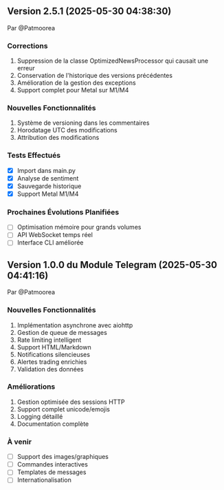 
## Version 2.5.1 (2025-05-30 04:38:30)
Par @Patmoorea

### Corrections
1. Suppression de la classe OptimizedNewsProcessor qui causait une erreur
2. Conservation de l'historique des versions précédentes
3. Amélioration de la gestion des exceptions
4. Support complet pour Metal sur M1/M4

### Nouvelles Fonctionnalités
1. Système de versioning dans les commentaires
2. Horodatage UTC des modifications
3. Attribution des modifications

### Tests Effectués
- [x] Import dans main.py
- [x] Analyse de sentiment
- [x] Sauvegarde historique
- [x] Support Metal M1/M4

### Prochaines Évolutions Planifiées
- [ ] Optimisation mémoire pour grands volumes
- [ ] API WebSocket temps réel
- [ ] Interface CLI améliorée

## Version 1.0.0 du Module Telegram (2025-05-30 04:41:16)
Par @Patmoorea

### Nouvelles Fonctionnalités
1. Implémentation asynchrone avec aiohttp
2. Gestion de queue de messages
3. Rate limiting intelligent
4. Support HTML/Markdown
5. Notifications silencieuses
6. Alertes trading enrichies
7. Validation des données

### Améliorations
1. Gestion optimisée des sessions HTTP
2. Support complet unicode/emojis
3. Logging détaillé
4. Documentation complète

### À venir
- [ ] Support des images/graphiques
- [ ] Commandes interactives
- [ ] Templates de messages
- [ ] Internationalisation
